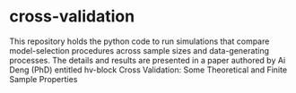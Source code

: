 # cross-validation
This repository holds the python code to run simulations that compare model-selection procedures across sample sizes and data-generating processes. The details and results are presented in a paper authored by Ai Deng (PhD) entitled hv-block Cross Validation: Some Theoretical and Finite Sample Properties 
